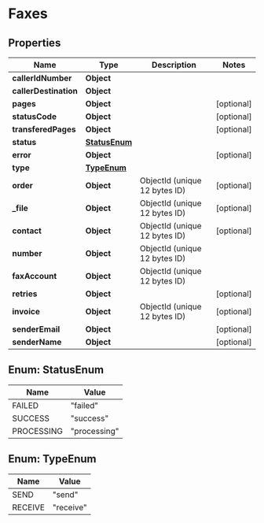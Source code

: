 

# Faxes


## Properties

| Name | Type | Description | Notes |
|------------ | ------------- | ------------- | -------------|
|**callerIdNumber** | **Object** |  |  |
|**callerDestination** | **Object** |  |  |
|**pages** | **Object** |  |  [optional] |
|**statusCode** | **Object** |  |  [optional] |
|**transferedPages** | **Object** |  |  [optional] |
|**status** | [**StatusEnum**](#StatusEnum) |  |  |
|**error** | **Object** |  |  [optional] |
|**type** | [**TypeEnum**](#TypeEnum) |  |  |
|**order** | **Object** | ObjectId (unique 12 bytes ID) |  [optional] |
|**_file** | **Object** | ObjectId (unique 12 bytes ID) |  [optional] |
|**contact** | **Object** | ObjectId (unique 12 bytes ID) |  [optional] |
|**number** | **Object** | ObjectId (unique 12 bytes ID) |  |
|**faxAccount** | **Object** | ObjectId (unique 12 bytes ID) |  |
|**retries** | **Object** |  |  [optional] |
|**invoice** | **Object** | ObjectId (unique 12 bytes ID) |  [optional] |
|**senderEmail** | **Object** |  |  [optional] |
|**senderName** | **Object** |  |  [optional] |



## Enum: StatusEnum

| Name | Value |
|---- | -----|
| FAILED | &quot;failed&quot; |
| SUCCESS | &quot;success&quot; |
| PROCESSING | &quot;processing&quot; |



## Enum: TypeEnum

| Name | Value |
|---- | -----|
| SEND | &quot;send&quot; |
| RECEIVE | &quot;receive&quot; |



